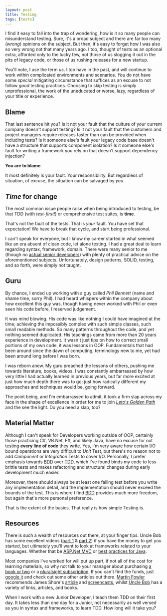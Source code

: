 ```yaml
---
layout: post
title: Testing
tags: [tests]
---
```


I find it easy to fall into the trap of wondering, how is it so many people can misunderstand testing. Sure, it's a broad subject and there are far too many (_wrong_) opinions on the subject. But then, it's easy to forget how I was also so very wrong not that many years ago. I too, thought of tests as an optional extra, afforded only to the lucky few, not those of us slogging it out in the pits of legacy code, or those of us rushing releases for a new startup.

You'll note, I use the term _us_. I too have in the past, and will continue to work within complicated environments and scenarios. _You_ do not have some _special_ mitigating circumstance that suffices as an excuse to not follow _good_ testing practices. Choosing to skip testing is simply unprofessional, the work of the uneducated or worse, lazy, regardless of your title or experience.

## Blame

That last sentence hit you? Is it not your fault that the culture of your current company doesn't support testing? Is it not your fault that the customers and project managers require releases faster than can be provided when including tests? Is it someone else's fault your legacy code base doesn't have a structure that supports component isolation? Is it someone else's fault for writing a framework you rely on that doesn't support dependency injection?

**You are to blame**.

It most definitely is your fault. Your responsibility. But regardless of situation, of excuse, the situation can be salvaged by _you_.

## _Time_ for change

The most common issue people raise when being introduced to testing, be that TDD (with _test-first!_) or comprehensive test suites, is **time**.

That's not the fault of the tests. That is _your_ fault. You have set that expectation! We have to break that cycle, and start being professional.

I can't speak for everyone, but I know my career started in what seemed like an era absent of clean code, let alone testing. I had a great deal to learn regarding syntax, framework, domain. There were many senior to me (though no [actual senior developers]) with plenty of practical advice on the aforementioned subjects. Unfortunately, design patterns, SOLID, testing, and so forth, were simply not taught.

## Guru

By chance, I ended up working with a guy called _Phil Bennett_ (name and shame time, sorry Phil). I had heard whispers within the company about how excellent this guy was, though having never worked with Phil or even seen his code before, I reserved judgement. 

It was mind blowing. His code was like nothing I could have imagined at the time; achieving the impossibly complex with such simple classes, such small readable methods. So many patterns throughout the code, and yet nothing seemed duplicated. His teachings came from more than 20 years experience in development. It wasn't just tips on how to correct small portions of my own code, it was lessons in OOP. Fundamentals that had been around since the dawn of computing; terminology new to me, yet had been around long before I was born.

I was reborn anew. My guru preached the lessons of others, pushing me towards literature, books, videos. I was constantly embarrassed by how very little I had actually learned in previous years, but far more excited at just how much depth there was to go; just how radically different my approaches and techniques would be, going forward.

The point being, and I'm embarrassed to admit, it took a firm slap across my face in the shape of excellence in order for me to join _[Leto's Golden Path]_ and the see the light. Do you need a slap, too?

## Material Matter

Although I can't speak for Developers working outside of OOP, certainly those practicing C#, VB.Net, F#, and likely Java, have no excuse for not testing **every line of code** they write. Yes, I'm very aware how certain I/O bound operations are very difficult to _Unit_ Test, but there's no reason not to add _Component_ or _Integration_ Tests to cover I/O. Personally, I prefer emphasis towards [BDD] over [TDD], which I've found binds my code to less brittle tests and makes refactoring and structural changes during early development much easier.

Moreover, there should always be at least one failing test before you write any implementation detail, and the implementation should never exceed the bounds of the test. This is where I find [BDD] provides much more freedom, but again that's more personal preference.

That is the extent of the basics. That really is how simple Testing is.

## Resources

There is such a wealth of resources out there, at your finger tips. Uncle Bob has some excellent videos ([part 1] & [part 2]) if you have the money to get you started, but ultimately you'll want to look at frameworks related to your languages. Whether that be [ASP.Net MVC] or [best practices for Java].

Most companies I've worked for will put up part, if not all of the cost for learning materials, so why not talk to your manager about purchasing [a book or two] or a [pluralsight subscription]. If you can't find the funds, just [google it] and check out some other articles out there. [Martin Fowler] recommends James Shore's [article] and [screencasts], whilst [Uncle Bob] has a variety of links, articles, and books.

When I work with a new Junior Developer, I teach them TDD on their first day. It takes less than one day for a Junior, not necessarily as well versed as you in syntax and frameworks, to learn TDD. How long will it take you?

  [actual senior developers]: http://blog.devbot.net/senior
  [Leto's Golden Path]: http://www.amazon.co.uk/Dune-Frank-Herbert/dp/0450011844
  [BDD]: http://guide.agilealliance.org/guide/bdd.html
  [TDD]: http://agiledata.org/essays/tdd.html
  [part 1]: https://cleancoders.com/episode/clean-code-episode-6-p1/show
  [part 2]: https://cleancoders.com/episode/clean-code-episode-6-p2/show
  [ASP.Net MVC]: http://pluralsight.com/training/Player?author=scott-allen&name=mvc4-building-m9-tests&mode=live&clip=0&course=mvc4-building
  [best practices for Java]: http://technologyconversations.com/2013/12/24/test-driven-development-tdd-best-practices-using-java-examples-2/
  [a book or two]: http://www.amazon.co.uk/s/ref=nb_sb_ss_c_0_11?url=search-alias%3Dstripbooks&field-keywords=test%20driven%20development&sprefix=test+driven%2Caps%2C136
  [pluralsight subscription]: http://www.pluralsight.com/tag/test-driven-development?pageSize=48&sort=new
  [google it]: https://www.google.co.uk/?q=test%20driven%20development&es_th=1#safe=active&q=test+driven+development
  [Martin Fowler]: http://martinfowler.com/bliki/TestDrivenDevelopment.html
  [article]: http://www.jamesshore.com/Agile-Book/test_driven_development.html
  [screencasts]: http://www.jamesshore.com/Blog/Lets-Play
  [Uncle Bob]: http://butunclebob.com/ArticleS.UncleBob.TheThreeRulesOfTdd
